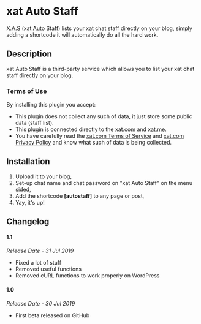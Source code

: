 # xat Auto Staff

X.A.S (xat Auto Staff) lists your xat chat staff directly on your blog, simply adding a shortcode it will automatically do all the hard work.


## Description

xat Auto Staff is a third-party service which allows you to list your xat chat staff directly on your blog.

### Terms of Use

By installing this plugin you accept:
* This plugin does not collect any such of data, it just store some public data (staff list).
* This plugin is connected directly to the [xat.com](https://xat.com) and [xat.me](https://xat.me).
* You have carefully read the [xat.com Terms of Service](https://xat.com/terms) and [xat.com Privacy Policy](https://xat.com/privacy) and know what such of data is being collected.


## Installation

1. Upload it to your blog,
2. Set-up chat name and chat password on "xat Auto Staff" on the menu sided,
3. Add the shortcode **[autostaff]** to any page or post,
4. Yay, it's up!


## Changelog

#### 1.1
*Release Date - 31 Jul 2019*

* Fixed a lot of stuff
* Removed useful functions
* Removed cURL functions to work properly on WordPress

#### 1.0
*Release Date - 30 Jul 2019*

* First beta released on GitHub
